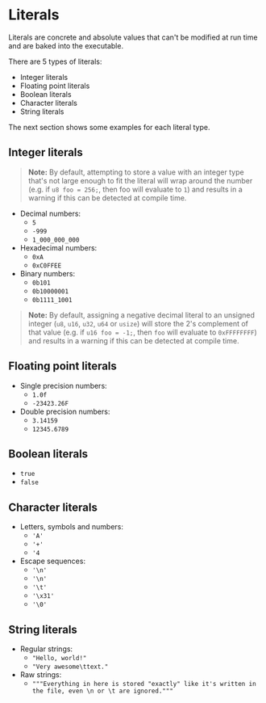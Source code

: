 # Literals

Literals are concrete and absolute values that can't be modified at run time and are baked into the executable.

There are 5 types of literals:

-   Integer literals
-   Floating point literals
-   Boolean literals
-   Character literals
-   String literals

The next section shows some examples for each literal type.

## Integer literals

> **Note:** By default, attempting to store a value with an integer type that's not large enough to fit the literal will wrap around the number (e.g. if `u8 foo = 256;`, then foo will evaluate to `1`) and results in a warning if this can be detected at compile time.

-   Decimal numbers:
    -   `5`
    -   `-999`
    -   `1_000_000_000`
-   Hexadecimal numbers:
    -   `0xA`
    -   `0xC0FFEE`
-   Binary numbers:
    -   `0b101`
    -   `0b10000001`
    -   `0b1111_1001`

> **Note:** By default, assigning a negative decimal literal to an unsigned integer (`u8`, `u16`, `u32`, `u64` or `usize`) will store the 2's complement of that value (e.g. if `u16 foo = -1;`, then `foo` will evaluate to `0xFFFFFFFF`) and results in a warning if this can be detected at compile time.

## Floating point literals

-   Single precision numbers:
    -   `1.0f`
    -   `-23423.26F`
-   Double precision numbers:
    -   `3.14159`
    -   `12345.6789`

## Boolean literals

-   `true`
-   `false`

## Character literals

-   Letters, symbols and numbers:
    -   `'A'`
    -   `'+'`
    -   `'4`
-   Escape sequences:
    -   `'\n'`
    -   `'\n'`
    -   `'\t'`
    -   `'\x31'`
    -   `'\0'`

## String literals

-   Regular strings:
    -   `"Hello, world!"`
    -   `"Very awesome\ttext."`
-   Raw strings:
    -   `"""Everything in here is stored "exactly" like it's written in the file, even \n or \t are ignored."""`
